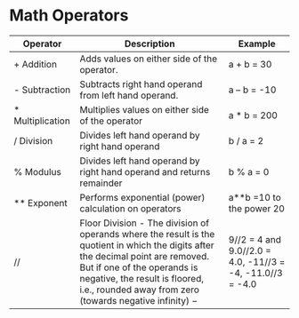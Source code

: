 # Math Operators



| Operator          | Description                                                                                                                                                                                                                                                   | Example                                                   |
| ----------------- | ------------------------------------------------------------------------------------------------------------------------------------------------------------------------------------------------------------------------------------------------------------- | --------------------------------------------------------- |
| + Addition        | Adds values on either side of the operator.                                                                                                                                                                                                                   | a + b = 30                                                |
| - Subtraction     | Subtracts right hand operand from left hand operand.                                                                                                                                                                                                          | a – b = -10                                               |
| \* Multiplication | Multiplies values on either side of the operator                                                                                                                                                                                                              | a \* b = 200                                              |
| / Division        | Divides left hand operand by right hand operand                                                                                                                                                                                                               | b / a = 2                                                 |
| % Modulus         | Divides left hand operand by right hand operand and returns remainder                                                                                                                                                                                         | b % a = 0                                                 |
| \*\* Exponent     | Performs exponential (power) calculation on operators                                                                                                                                                                                                         | a\*\*b =10 to the power 20                                |
| //                | Floor Division - The division of operands where the result is the quotient in which the digits after the decimal point are removed. But if one of the operands is negative, the result is floored, i.e., rounded away from zero (towards negative infinity) − | 9//2 = 4 and 9.0//2.0 = 4.0, -11//3 = -4, -11.0//3 = -4.0 |
